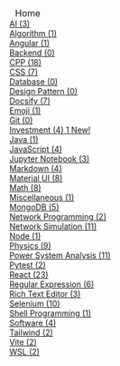 <div style="display:inline; padding-left: 10px; font-size: 16px;">
    <a href="https://markdown-notes-hpkg.onrender.com/#/?id=main" style="text-decoration: none; &:hover { text-decoration: underline }">Home</a>
</div>

<div style="display: flex; flex-direction: column; gap: 0px; padding-left: 0px;">
<a href="https://markdown-notes-hpkg.onrender.com/#/topics/AI/" class="sidebar-list-item">AI (3)</a>
<a href="https://markdown-notes-hpkg.onrender.com/#/topics/Algorithm/" class="sidebar-list-item">Algorithm (1)</a>
<a href="https://markdown-notes-hpkg.onrender.com/#/topics/Angular/" class="sidebar-list-item">Angular (1)</a>
<a href="https://markdown-notes-hpkg.onrender.com/#/topics/Backend/" class="sidebar-list-item">Backend (0)</a>
<a href="https://markdown-notes-hpkg.onrender.com/#/topics/CPP/" class="sidebar-list-item">CPP (18)</a>
<a href="https://markdown-notes-hpkg.onrender.com/#/topics/CSS/" class="sidebar-list-item">CSS (7)</a>
<a href="https://markdown-notes-hpkg.onrender.com/#/topics/Database/" class="sidebar-list-item">Database (0)</a>
<a href="https://markdown-notes-hpkg.onrender.com/#/topics/Design Pattern/" class="sidebar-list-item">Design Pattern (0)</a>
<a href="https://markdown-notes-hpkg.onrender.com/#/topics/Docsify/" class="sidebar-list-item">Docsify (7)</a>
<a href="https://markdown-notes-hpkg.onrender.com/#/topics/Emoji/" class="sidebar-list-item">Emoji (1)</a>
<a href="https://markdown-notes-hpkg.onrender.com/#/topics/Git/" class="sidebar-list-item">Git (0)</a>
<a href="https://markdown-notes-hpkg.onrender.com/#/topics/Investment/" class="sidebar-list-item">Investment (4) <span class="sidebar-list-item-badge">1 New!</span></a>
<a href="https://markdown-notes-hpkg.onrender.com/#/topics/Java/" class="sidebar-list-item">Java (1)</a>
<a href="https://markdown-notes-hpkg.onrender.com/#/topics/JavaScript/" class="sidebar-list-item">JavaScript (4)</a>
<a href="https://markdown-notes-hpkg.onrender.com/#/topics/Jupyter Notebook/" class="sidebar-list-item">Jupyter Notebook (3)</a>
<a href="https://markdown-notes-hpkg.onrender.com/#/topics/Markdown/" class="sidebar-list-item">Markdown (4)</a>
<a href="https://markdown-notes-hpkg.onrender.com/#/topics/Material UI/" class="sidebar-list-item">Material UI (8)</a>
<a href="https://markdown-notes-hpkg.onrender.com/#/topics/Math/" class="sidebar-list-item">Math (8)</a>
<a href="https://markdown-notes-hpkg.onrender.com/#/topics/Miscellaneous/" class="sidebar-list-item">Miscellaneous (1)</a>
<a href="https://markdown-notes-hpkg.onrender.com/#/topics/MongoDB/" class="sidebar-list-item">MongoDB (5)</a>
<a href="https://markdown-notes-hpkg.onrender.com/#/topics/Network Programming/" class="sidebar-list-item">Network Programming (2)</a>
<a href="https://markdown-notes-hpkg.onrender.com/#/topics/Network Simulation/" class="sidebar-list-item">Network Simulation (11)</a>
<a href="https://markdown-notes-hpkg.onrender.com/#/topics/Node/" class="sidebar-list-item">Node (1)</a>
<a href="https://markdown-notes-hpkg.onrender.com/#/topics/Physics/" class="sidebar-list-item">Physics (9)</a>
<a href="https://markdown-notes-hpkg.onrender.com/#/topics/Power System Analysis/" class="sidebar-list-item">Power System Analysis (11)</a>
<a href="https://markdown-notes-hpkg.onrender.com/#/topics/Pytest/" class="sidebar-list-item">Pytest (2)</a>
<a href="https://markdown-notes-hpkg.onrender.com/#/topics/React/" class="sidebar-list-item">React (23)</a>
<a href="https://markdown-notes-hpkg.onrender.com/#/topics/Regular Expression/" class="sidebar-list-item">Regular Expression (6)</a>
<a href="https://markdown-notes-hpkg.onrender.com/#/topics/Rich Text Editor/" class="sidebar-list-item">Rich Text Editor (3)</a>
<a href="https://markdown-notes-hpkg.onrender.com/#/topics/Selenium/" class="sidebar-list-item">Selenium (10)</a>
<a href="https://markdown-notes-hpkg.onrender.com/#/topics/Shell Programming/" class="sidebar-list-item">Shell Programming (1)</a>
<a href="https://markdown-notes-hpkg.onrender.com/#/topics/Software/" class="sidebar-list-item">Software (4)</a>
<a href="https://markdown-notes-hpkg.onrender.com/#/topics/Tailwind/" class="sidebar-list-item">Tailwind (2)</a>
<a href="https://markdown-notes-hpkg.onrender.com/#/topics/Vite/" class="sidebar-list-item">Vite (2)</a>
<a href="https://markdown-notes-hpkg.onrender.com/#/topics/WSL/" class="sidebar-list-item">WSL (2)</a>
</div>